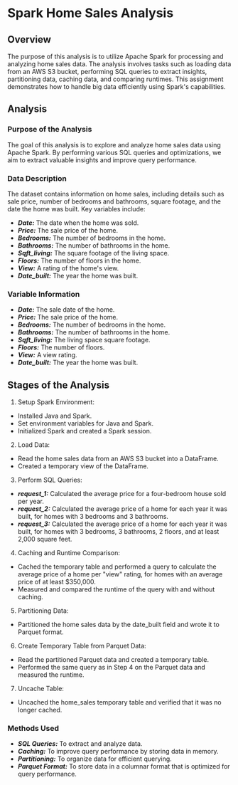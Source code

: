 # Spark Home Sales Analysis

## Overview
The purpose of this analysis is to utilize Apache Spark for processing and analyzing home sales data. The analysis involves tasks such as loading data from an AWS S3 bucket, performing SQL queries to extract insights, partitioning data, caching data, and comparing runtimes. This assignment demonstrates how to handle big data efficiently using Spark's capabilities.

## Analysis
### Purpose of the Analysis
The goal of this analysis is to explore and analyze home sales data using Apache Spark. By performing various SQL queries and optimizations, we aim to extract valuable insights and improve query performance.

### Data Description
The dataset contains information on home sales, including details such as sale price, number of bedrooms and bathrooms, square footage, and the date the home was built. Key variables include:

* ***Date:*** The date when the home was sold.
* ***Price:*** The sale price of the home.
* ***Bedrooms:*** The number of bedrooms in the home.
* ***Bathrooms:*** The number of bathrooms in the home.
* ***Sqft_living:*** The square footage of the living space.
* ***Floors:*** The number of floors in the home.
* ***View:*** A rating of the home's view.
* ***Date_built:*** The year the home was built.

### Variable Information
* ***Date:*** The sale date of the home.
* ***Price:*** The sale price of the home.
* ***Bedrooms:*** The number of bedrooms in the home.
* ***Bathrooms:*** The number of bathrooms in the home.
* ***Sqft_living:*** The living space square footage.
* ***Floors:*** The number of floors.
* ***View:*** A view rating.
* ***Date_built:*** The year the home was built.

## Stages of the Analysis
1. Setup Spark Environment:
* Installed Java and Spark.
* Set environment variables for Java and Spark.
* Initialized Spark and created a Spark session.

2. Load Data:
* Read the home sales data from an AWS S3 bucket into a DataFrame.
* Created a temporary view of the DataFrame.

3. Perform SQL Queries:
* ***request_1:*** Calculated the average price for a four-bedroom house sold per year.
* ***request_2:*** Calculated the average price of a home for each year it was built, for homes with 3 bedrooms and 3 bathrooms.
* ***request_3:*** Calculated the average price of a home for each year it was built, for homes with 3 bedrooms, 3 bathrooms, 2 floors, and at least 2,000 square feet.

4. Caching and Runtime Comparison:
* Cached the temporary table and performed a query to calculate the average price of a home per "view" rating, for homes with an average price of at least $350,000.
* Measured and compared the runtime of the query with and without caching.

5. Partitioning Data:
* Partitioned the home sales data by the date_built field and wrote it to Parquet format.

6. Create Temporary Table from Parquet Data:
* Read the partitioned Parquet data and created a temporary table.
* Performed the same query as in Step 4 on the Parquet data and measured the runtime.

7. Uncache Table:
* Uncached the home_sales temporary table and verified that it was no longer cached.

### Methods Used
* ***SQL Queries:*** To extract and analyze data.
* ***Caching:*** To improve query performance by storing data in memory.
* ***Partitioning:*** To organize data for efficient querying.
* ***Parquet Format:*** To store data in a columnar format that is optimized for query performance.
